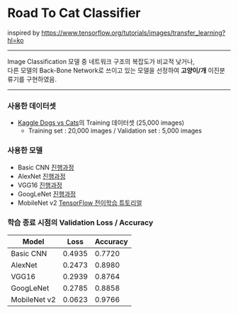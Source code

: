 # Road To Cat Classifier
inspired by https://www.tensorflow.org/tutorials/images/transfer_learning?hl=ko
***
Image Classification 모델 중 네트워크 구조의 복잡도가 비교적 낮거나,  
다른 모델의 Back-Bone Network로 쓰이고 있는 모델을 선정하여 **고양이/개** 이진분류기를 구현하였음.
***

### 사용한 데이터셋
* [Kaggle Dogs vs Cats](https://www.kaggle.com/c/dogs-vs-cats/data)의 Training 데이터셋 (25,000 images)
  * Training set : 20,000 images / Validation set : 5,000 images 
### 사용한 모델  
* Basic CNN [진행과정](https://github.com/dalgakfoots/Road_To_Cat_Classifier/blob/main/Basic%20CNN/Basic%20CNN.md)
* AlexNet [진행과정](https://github.com/dalgakfoots/Road_To_Cat_Classifier/blob/main/AlexNet/AlexNet.md)
* VGG16 [진행과정](https://github.com/dalgakfoots/Road_To_Cat_Classifier/blob/main/VGG16/VGG16%2Cmd)
* GoogLeNet [진행과정](https://github.com/dalgakfoots/Road_To_Cat_Classifier/blob/main/GoogLeNet/GoogLeNet.md)
* MobileNet v2 [TensorFlow 전이학습 튜토리얼](https://www.tensorflow.org/tutorials/images/transfer_learning?hl=ko)
### 학습 종료 시점의 Validation Loss / Accuracy
Model | Loss | Accuracy
------|------|------
Basic CNN | 0.4935 | 0.7720
AlexNet | 0.2473 | 0.8980
VGG16 | 0.2939 | 0.8764
GoogLeNet | 0.2785 | 0.8858
MobileNet v2 | 0.0623 | 0.9766
